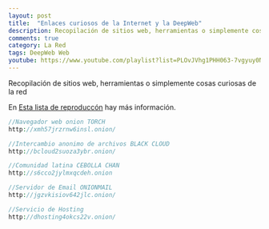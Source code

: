 ```yaml
---
layout: post
title:  "Enlaces curiosos de la Internet y la DeepWeb"
description: Recopilación de sitios web, herramientas o simplemente cosas curiosas de la red
comments: true
category: La Red
tags: DeepWeb Web
youtube: https://www.youtube.com/playlist?list=PLOvJVhg1PHH063-7vgyuy0N0c_yKpfZsG
---
```

Recopilación de sitios web, herramientas o simplemente cosas curiosas de la red

En <a target="_blank" href="{{ page.youtube }}">Esta lista de reproduccón</a> hay más información.

```PHP
//Navegador web onion TORCH
http://xmh57jrzrnw6insl.onion/

//Intercambio anonimo de archivos BLACK CLOUD
http://bcloud2suoza3ybr.onion/

//Comunidad latina CEBOLLA CHAN
http://s6cco2jylmxqcdeh.onion

//Servidor de Email ONIONMAIL
http://jgzvkisiov642jlc.onion/

//Servicio de Hosting 
http://dhosting4okcs22v.onion/
```
